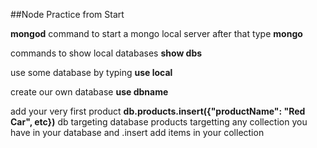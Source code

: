 ##Node Practice from Start

**mongod** command to start a mongo local server
after that type **mongo**

commands to show local databases
**show dbs**

use some database by typing
**use local**

create our own database
**use dbname**

add your  very first product
**db.products.insert({"productName": "Red Car", etc})**
db targeting database products targetting any collection you have in your database and .insert add items in your collection